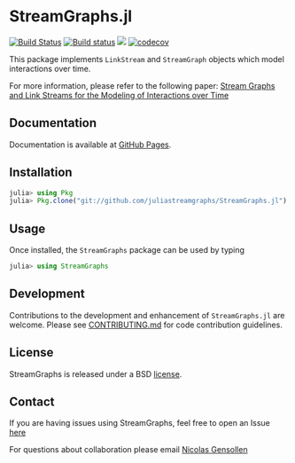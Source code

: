 # StreamGraphs.jl

[![Build Status](https://travis-ci.com/juliastreamgraphs/StreamGraphs.jl.svg?branch=master)](https://travis-ci.com/juliastreamgraphs/StreamGraphs.jl)
[![Build status](https://ci.appveyor.com/api/projects/status/96iqo76vjlrvnu90/branch/master?svg=true)](https://ci.appveyor.com/project/juliastreamgraphs/streamgraphs-jl/branch/master)
[![](https://img.shields.io/badge/docs-latest-blue.svg)](https://juliastreamgraphs.github.io/StreamGraphs.jl/dev/)
[![codecov](https://codecov.io/gh/juliastreamgraphs/StreamGraphs.jl/branch/master/graph/badge.svg)](https://codecov.io/gh/juliastreamraphs/StreamGraphs.jl)


This package implements `LinkStream` and `StreamGraph` objects which model interactions over time. 

For more information, please refer to the following paper: [Stream Graphs and Link Streams for the Modeling of Interactions over Time](https://arxiv.org/pdf/1710.04073.pdf)

## Documentation

Documentation is available at [GitHub Pages](https://juliastreamgraphs.github.io/StreamGraphs.jl/dev/).

## Installation

```julia
julia> using Pkg
julia> Pkg.clone("git://github.com/juliastreamgraphs/StreamGraphs.jl")
```

## Usage

Once installed, the `StreamGraphs` package can be used by typing

```julia
julia> using StreamGraphs
```

## Development

Contributions to the development and enhancement of `StreamGraphs.jl` are welcome. Please see [CONTRIBUTING.md](https://github.com/juliastreamgraphs/StreamGraphs.jl/blob/master/CONTRIBUTING.md) for code contribution guidelines.

## License

StreamGraphs  is released under a BSD [license](https://github.com/juliastreamgraphs/StreamGraphs.jl/blob/master/LICENSE).

## Contact

If you are having issues using StreamGraphs, feel free to open an Issue [here](https://github.com/juliastreamgraphs/StreamGraphs.jl/issues/new)

For questions about collaboration please email [Nicolas Gensollen](mailto:nicolas.gensollen@gmail.com)
